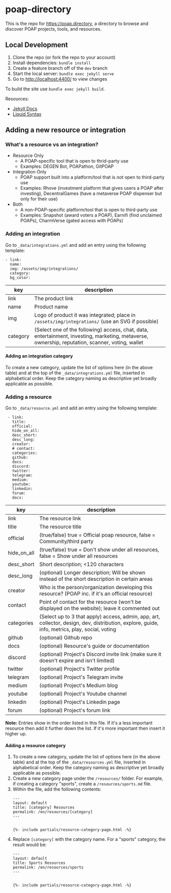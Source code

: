 # poap-directory

This is the repo for <https://poap.directory>, a directory to browse and discover POAP projects, tools, and resources.


## Local Development

1. Clone the repo (or fork the repo to your account)
1. Install dependencies: `bundle install`
1. Create a feature branch off of the `dev` branch
1. Start the local server: `bundle exec jekyll serve`
1. Go to <http://localhost:4400/> to view changes

To build the site use `bundle exec jekyll build`.

Resources:

- [Jekyll Docs](https://jekyllrb.com/docs/)
- [Liquid Syntax](https://shopify.github.io/liquid/basics/introduction/)


## Adding a new resource or integration

### What's a resource vs an integration?

- Resource Only
    - A POAP-specific tool that is open to thrid-party use
    - Examples: DEGEN Bot, POAPathon, GitPOAP
- Integration Only
    - POAP support built into a platform/tool that is *not* open to third-party use
    - Examples: Rhove (investment platform that gives users a POAP after investing), DecentralGames (have a metaverse POAP dispenser but only for their use)
- Both
    - A non-POAP-specific platform/tool that is open to third-party use
    - Examples: Snapshot (award voters a POAP), Earnifi (find unclaimed POAPs), CharmVerse (gated access with POAPs)


### Adding an integration

Go to `_data/integrations.yml` and add an entry using the following template:

```
- link: 
  name: 
  img: /assets/img/integrations/
  category: 
  bg_color: 
```

key       | description 
----------|------------
link      | The product link
name      | Product name
img       | Logo of product it was integrated; place in `/assets/img/integrations/` (use an SVG if possible)
category  | (Select one of the following) access, chat, data, entertainment, investing, marketing, metaverse, ownership, reputation, scanner, voting, wallet

#### Adding an integration category

To create a new category, update the list of options here (in the above table) and at the top of the `_data/integrations.yml` file, inserted in alphabetical order. Keep the category naming as descriptive yet broadly applicable as possible.


### Adding a resource

Go to `_data/resource.yml` and add an entry using the following template:

```
 - link: 
   title: 
   official: 
   hide_on_all: 
   desc_short: 
   desc_long: 
   creator: 
   # contact: 
   categories: 
   github: 
   docs: 
   discord: 
   twitter: 
   telegram: 
   medium: 
   youtube: 
   linkedin: 
   forum: 
   docs: 
 ```

key         | description 
------------|------------
link        | The resource link
title       | The resource title
official    | (true/false) true = Official poap resource, false = Community/third party
hide_on_all | (true/false) true = Don't show under all resources, false = Show under all resources
desc_short  | Short description; <120 characters
desc_long   | (optional) Longer description; Will be shown instead of the short description in certain areas
creator     | Who is the person/organization developing this resource? (POAP inc. if it's an official resource)
contact     | Point of contact for the resource (won't be displayed on the website); leave it commented out
categories  | (Select up to 3 that apply) access, admin, app, art, collector, design, dev, distribution, explore, guide, info, metrics, play, social, voting 
github      | (optional) Github repo
docs        | (optional) Resource's guide or documentation
discord     | (optional) Project's Discord invite link (make sure it doesn't expire and isn't limited)
twitter     | (optional) Project's Twitter profile
telegram    | (optional) Project's Telegram invite
medium      | (optional) Project's Medium blog
youtube     | (optional) Project's Youtube channel
linkedin    | (optional) Project's Linkedin page
forum       | (optional) Project's forum link

**Note:** Entries show in the order listed in this file. If it's a less important resource then add it further down the list. If it's more important then insert it higher up.

#### Adding a resource category

1. To create a new category, update the list of options here (in the above table) and at the top of the `_data/resources.yml` file, inserted in alphabetical order. Keep the category naming as descriptive yet broadly applicable as possible.
1. Create a new category page under the `/resources/` folder. For example, if creating a category "sports", create a `/resources/sports.md` file.
1. Within the file, add the following contents:
    ```
    ---
    layout: default
    title: [category] Resources
    permalink: /en/resources/[category]
    ---


    {%- include partials/resource-category-page.html -%}

    ```
1. Replace `[category]` with the category name. For a "sports" category, the result would be:
    ```
    ---
    layout: default
    title: Sports Resources
    permalink: /en/resources/sports
    ---


    {%- include partials/resource-category-page.html -%}

    ```

